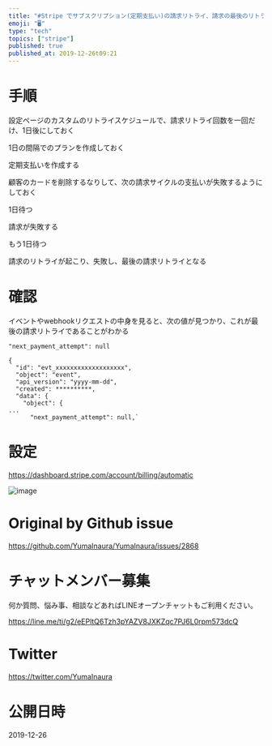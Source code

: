 ```yaml
---
title: "#Stripe でサブスクリプション(定期支払い)の請求リトライ、請求の最後のリトライをテストしたい"
emoji: "🖥"
type: "tech"
topics: ["stripe"]
published: true
published_at: 2019-12-26t09:21
---
```


# 手順

設定ページのカスタムのリトライスケジュールで、請求リトライ回数を一回だけ、1日後にしておく

1日の間隔でのプランを作成しておく

定期支払いを作成する

顧客のカードを削除するなりして、次の請求サイクルの支払いが失敗するようにしておく

1日待つ

請求が失敗する

もう1日待つ

請求のリトライが起こり、失敗し、最後の請求リトライとなる

# 確認

イベントやwebhookリクエストの中身を見ると、次の値が見つかり、これが最後の請求リトライであることがわかる

`"next_payment_attempt": null`

```
{
  "id": "evt_xxxxxxxxxxxxxxxxxxx",
  "object": "event",
  "api_version": "yyyy-mm-dd",
  "created": **********,
  "data": {
    "object": {
...
      "next_payment_attempt": null,`
```

# 設定

https://dashboard.stripe.com/account/billing/automatic


![image](https://user-images.githubusercontent.com/13635059/71426531-37e44480-26ee-11ea-901d-ecebb9589aab.png)


# Original by Github issue

https://github.com/YumaInaura/YumaInaura/issues/2868








<!-- Update From Qiita API -->

# チャットメンバー募集


何か質問、悩み事、相談などあればLINEオープンチャットもご利用ください。

https://line.me/ti/g2/eEPltQ6Tzh3pYAZV8JXKZqc7PJ6L0rpm573dcQ





# Twitter


https://twitter.com/YumaInaura


<!-- Update From Qiita API -->



# 公開日時

2019-12-26
